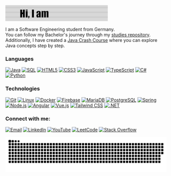 [![Header](https://github.com/DenizAltunkapan/DenizAltunkapan/blob/main/profile.gif)](https://deniz-dev.com/)

I am a Software Engineering student from Germany.  
You can follow my Bachelor's journey through my [studies repository](https://github.com/DenizAltunkapan/studies).  
Additionally, I have created a [Java Crash Course](https://youtube.com/playlist?list=PL8oNiMQ5bAc8L0_yL9kplowJyZNeW5NrW&si=HUTQe23AKUHHLeCK) where you can explore Java concepts step by step.


### Languages

[![Java](https://img.shields.io/badge/Java-%23ED8B00.svg?logo=openjdk&logoColor=white)](https://www.java.com)
[![SQL](https://img.shields.io/badge/SQL-%2300f.svg?logo=MySQL&logoColor=white)](https://www.mysql.com)
[![HTML5](https://img.shields.io/badge/HTML5-%23E34F26.svg?logo=html5&logoColor=white)](https://www.w3.org/html/)
[![CSS3](https://img.shields.io/badge/CSS3-%231572B6.svg?logo=css3&logoColor=white)](https://www.w3.org/Style/CSS/)
[![JavaScript](https://img.shields.io/badge/JavaScript-%23f7df1e.svg?logo=javascript&logoColor=black)](https://developer.mozilla.org/en-US/docs/Web/JavaScript)
[![TypeScript](https://img.shields.io/badge/TypeScript-%232F74C0.svg?logo=typescript&logoColor=white)](https://www.typescriptlang.org)
[![C#](https://img.shields.io/badge/C%23-%23239120.svg?logo=c-sharp&logoColor=white)](https://docs.microsoft.com/en-us/dotnet/csharp/)
[![Python](https://img.shields.io/badge/Python-%233B8EB5.svg?logo=python&logoColor=white)](https://www.python.org)

### Technologies

[![Git](https://img.shields.io/badge/Git-%23F05032.svg?logo=git&logoColor=white)](https://git-scm.com)
[![Linux](https://img.shields.io/badge/Linux-%23FCC624.svg?logo=linux&logoColor=black)](https://www.linux.org)
[![Docker](https://img.shields.io/badge/Docker-%232496ED.svg?logo=docker&logoColor=white)](https://www.docker.com)
[![Firebase](https://img.shields.io/badge/Firebase-%23039BE5.svg?logo=firebase&logoColor=white)](https://firebase.google.com)
[![MariaDB](https://img.shields.io/badge/MariaDB-%2300f.svg?logo=mariadb&logoColor=white)](https://mariadb.org)
[![PostgreSQL](https://img.shields.io/badge/PostgreSQL-%23336791.svg?logo=postgresql&logoColor=white)](https://www.postgresql.org)
[![Spring](https://img.shields.io/badge/Spring-%236DB33F.svg?logo=spring&logoColor=white)](https://spring.io)
[![Node.js](https://img.shields.io/badge/Node.js-%23339933.svg?logo=node.js&logoColor=white)](https://nodejs.org)
[![Angular](https://img.shields.io/badge/Angular-%23DD0031.svg?logo=angular&logoColor=white)](https://angular.io)
[![Vue.js](https://img.shields.io/badge/Vue.js-%2335495e.svg?logo=vue.js&logoColor=white)](https://vuejs.org)
[![Tailwind CSS](https://img.shields.io/badge/Tailwind_CSS-%2338B2AC.svg?logo=tailwind-css&logoColor=white)](https://tailwindcss.com)
[![.NET](https://img.shields.io/badge/.NET-%23239120.svg?logo=dotnet&logoColor=white)](https://dotnet.microsoft.com)

### Connect with me:

[![Email](https://img.shields.io/badge/Email-D14836?style=for-the-badge&logo=gmail&logoColor=white)](mailto:deniz.altunkapan@outlook.com)
[![LinkedIn](https://img.shields.io/badge/LinkedIn-0A66C2?style=for-the-badge&logo=linkedin&logoColor=white)](https://linkedin.com/in/deniz-altunkapan)
[![YouTube](https://img.shields.io/badge/YouTube-FF0000?style=for-the-badge&logo=youtube&logoColor=white)](https://www.youtube.com/@SimplexityEdu)
[![LeetCode](https://img.shields.io/badge/LeetCode-FFA116?style=for-the-badge&logo=leetcode&logoColor=black)](https://www.leetcode.com/denizaltunkapan)
[![Stack Overflow](https://img.shields.io/badge/Stack_Overflow-FE7A16?style=for-the-badge&logo=stackoverflow&logoColor=white)](https://stackoverflow.com/users/28464730)  

![snake gif](https://github.com/DenizAltunkapan/DenizAltunkapan/blob/output/github-snake.svg)